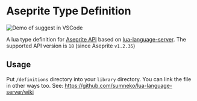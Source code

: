 # Aseprite Type Definition

![Demo of suggest in VSCode](https://gyazo.com/d9e3552069ed48e0f1dd0c0cb4d02838.gif)

A lua type definition for [Aseprite API](https://www.aseprite.org/api/) based on [lua-language-server](https://github.com/sumneko/lua-language-server).
The supported API version is `18` (since Aseprite `v1.2.35`)

## Usage

Put `/definitions` directory into your `library` directory. You can link the file in other ways too.
See: https://github.com/sumneko/lua-language-server/wiki
